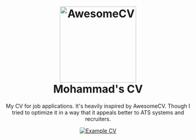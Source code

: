 <h1 align="center">
  <a href="https://github.com/posquit0/Awesome-CV" title="AwesomeCV Documentation">
    <img alt="AwesomeCV" src="https://github.com/posquit0/Awesome-CV/raw/master/icon.png" width="200px" height="200px" />
  </a>
  <br />
  Mohammad's CV
</h1>

<p align="center">
  My CV for job applications. It's heavily inspired by AwesomeCV. Though I tried to optimize it in a way that it appeals better to ATS systems and recruiters.
</p>

<div align="center">
  <a href="https://raw.githubusercontent.com/0xc0d3d00d/cv/cv.pdf">
    <img alt="Example CV" src="https://img.shields.io/badge/cv-pdf-green.svg" />
  </a>
</div>

<br />
